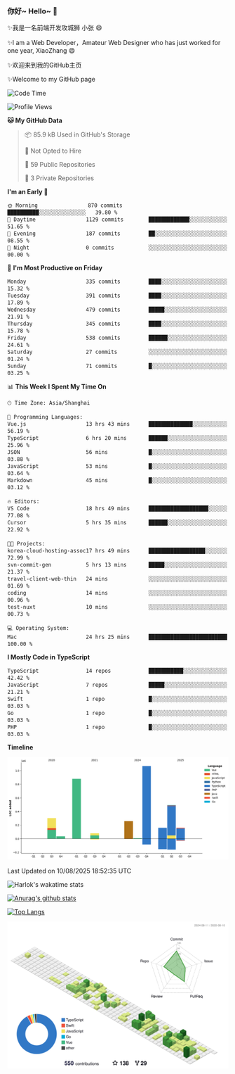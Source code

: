 ### 你好~ Hello~ 👋

✨我是一名前端开发攻城狮 小张 😄

✨I am a Web Developer，Amateur Web Designer who has just worked for one year, XiaoZhang 😄

✨欢迎来到我的GitHub主页

✨Welcome to my GitHub page
<!--
**7148505/7148505** is a ✨ _special_ ✨ repository because its `README.md` (this file) appears on your GitHub profile.

Here are some ideas to get you started:

- 🔭 I’m currently working on ...
- 🌱 I’m currently learning ...
- 👯 I’m looking to collaborate on ...
- 🤔 I’m looking for help with ...
- 💬 Ask me about ...
- 📫 How to reach me: ...
- 😄 Pronouns: ...
- ⚡ Fun fact: ...
-->

<!--START_SECTION:waka-->
![Code Time](http://img.shields.io/badge/Code%20Time-2%2C848%20hrs%2016%20mins-blue)

![Profile Views](http://img.shields.io/badge/Profile%20Views-14-blue)

**🐱 My GitHub Data** 

> 📦 85.9 kB Used in GitHub's Storage 
 > 
> 🚫 Not Opted to Hire
 > 
> 📜 59 Public Repositories 
 > 
> 🔑 3 Private Repositories 
 > 
**I'm an Early 🐤** 

```text
🌞 Morning                870 commits         ██████████░░░░░░░░░░░░░░░   39.80 % 
🌆 Daytime                1129 commits        █████████████░░░░░░░░░░░░   51.65 % 
🌃 Evening                187 commits         ██░░░░░░░░░░░░░░░░░░░░░░░   08.55 % 
🌙 Night                  0 commits           ░░░░░░░░░░░░░░░░░░░░░░░░░   00.00 % 
```
📅 **I'm Most Productive on Friday** 

```text
Monday                   335 commits         ████░░░░░░░░░░░░░░░░░░░░░   15.32 % 
Tuesday                  391 commits         ████░░░░░░░░░░░░░░░░░░░░░   17.89 % 
Wednesday                479 commits         █████░░░░░░░░░░░░░░░░░░░░   21.91 % 
Thursday                 345 commits         ████░░░░░░░░░░░░░░░░░░░░░   15.78 % 
Friday                   538 commits         ██████░░░░░░░░░░░░░░░░░░░   24.61 % 
Saturday                 27 commits          ░░░░░░░░░░░░░░░░░░░░░░░░░   01.24 % 
Sunday                   71 commits          █░░░░░░░░░░░░░░░░░░░░░░░░   03.25 % 
```


📊 **This Week I Spent My Time On** 

```text
🕑︎ Time Zone: Asia/Shanghai

💬 Programming Languages: 
Vue.js                   13 hrs 43 mins      ██████████████░░░░░░░░░░░   56.19 % 
TypeScript               6 hrs 20 mins       ██████░░░░░░░░░░░░░░░░░░░   25.96 % 
JSON                     56 mins             █░░░░░░░░░░░░░░░░░░░░░░░░   03.88 % 
JavaScript               53 mins             █░░░░░░░░░░░░░░░░░░░░░░░░   03.64 % 
Markdown                 45 mins             █░░░░░░░░░░░░░░░░░░░░░░░░   03.12 % 

🔥 Editors: 
VS Code                  18 hrs 49 mins      ███████████████████░░░░░░   77.08 % 
Cursor                   5 hrs 35 mins       ██████░░░░░░░░░░░░░░░░░░░   22.92 % 

🐱‍💻 Projects: 
korea-cloud-hosting-assoc17 hrs 49 mins      ██████████████████░░░░░░░   72.99 % 
svn-commit-gen           5 hrs 13 mins       █████░░░░░░░░░░░░░░░░░░░░   21.37 % 
travel-client-web-thin   24 mins             ░░░░░░░░░░░░░░░░░░░░░░░░░   01.69 % 
coding                   14 mins             ░░░░░░░░░░░░░░░░░░░░░░░░░   00.96 % 
test-nuxt                10 mins             ░░░░░░░░░░░░░░░░░░░░░░░░░   00.73 % 

💻 Operating System: 
Mac                      24 hrs 25 mins      █████████████████████████   100.00 % 
```

**I Mostly Code in TypeScript** 

```text
TypeScript               14 repos            ███████████░░░░░░░░░░░░░░   42.42 % 
JavaScript               7 repos             █████░░░░░░░░░░░░░░░░░░░░   21.21 % 
Swift                    1 repo              █░░░░░░░░░░░░░░░░░░░░░░░░   03.03 % 
Go                       1 repo              █░░░░░░░░░░░░░░░░░░░░░░░░   03.03 % 
PHP                      1 repo              █░░░░░░░░░░░░░░░░░░░░░░░░   03.03 % 
```



**Timeline**

![Lines of Code chart](https://raw.githubusercontent.com/littleCareless/littleCareless/master/assets/bar_graph.png)


 Last Updated on 10/08/2025 18:52:35 UTC
<!--END_SECTION:waka-->
![Harlok's wakatime stats](https://github-readme-stats.vercel.app/api/wakatime?username=littleCareless)

[![Anurag's github stats](https://github-readme-stats.vercel.app/api?username=littleCareless)](https://github.com/anuraghazra/github-readme-stats)

[![Top Langs](https://github-readme-stats.vercel.app/api/top-langs/?username=littleCareless&layout=compact)](https://github.com/anuraghazra/github-readme-stats)

![](./profile-3d-contrib/profile-green-animate.svg)
